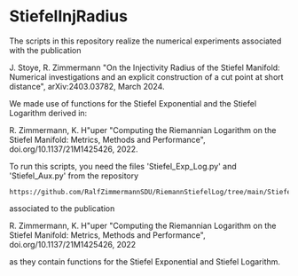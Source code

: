 # StiefelInjRadius

The scripts in this repository realize the numerical experiments associated with the publication

  J. Stoye, R. Zimmermann
  "On the Injectivity Radius of the Stiefel Manifold: Numerical investigations and an explicit construction of a cut point at short distance", 
  arXiv:2403.03782, March 2024.


We made use of functions for the Stiefel Exponential and the Stiefel Logarithm derived in:

  R. Zimmermann, K. H\"uper
  "Computing the Riemannian Logarithm on the Stiefel Manifold: Metrics, Methods and Performance", 
  doi.org/10.1137/21M1425426, 2022.


To run this scripts, you need the files 'Stiefel_Exp_Log.py' and 'Stiefel_Aux.py' from the repository 

    https://github.com/RalfZimmermannSDU/RiemannStiefelLog/tree/main/Stiefel_log_general_metric/
    
associated to the publication

  R. Zimmermann, K. H\"uper
  "Computing the Riemannian Logarithm on the Stiefel Manifold: Metrics, Methods and Performance", 
  doi.org/10.1137/21M1425426, 2022
  
as they contain functions for the Stiefel Exponential and Stiefel Logarithm.

